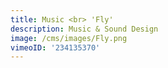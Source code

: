 ```yaml
---
title: Music <br> 'Fly'
description: Music & Sound Design
image: /cms/images/Fly.png
vimeoID: '234135370'
---
```




